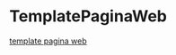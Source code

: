 # TemplatePaginaWeb
<a href="https://tavernelli.github.io/TemplatePaginaWeb">template pagina web</a>
